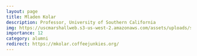 ```yaml
---
layout: page
title: Mladen Kolar
description: Professor, University of Southern California
img: https://uscmarshallweb.s3-us-west-2.amazonaws.com/assets/uploads/s1/per_por/mladen_kolar_04_hhfk0r0ay2.jpg
importance: 12
category: alumni
redirect: https://mkolar.coffeejunkies.org/
---
```

